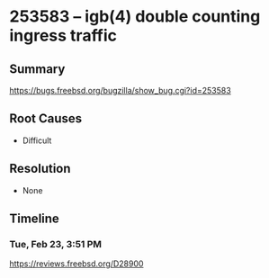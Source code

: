 # 253583 – igb(4) double counting ingress traffic

## Summary

https://bugs.freebsd.org/bugzilla/show_bug.cgi?id=253583

## Root Causes

* Difficult

## Resolution

* None

## Timeline

### Tue, Feb 23, 3:51 PM

https://reviews.freebsd.org/D28900
